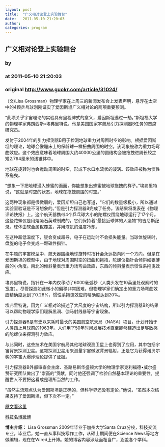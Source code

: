 ```yaml
---
layout: post
title:  "广义相对论登上实验舞台"
date:   2011-05-10 21:20:03
author: 
categories: program
---
```


## 广义相对论登上实验舞台
### by 
### at 2011-05-10 21:20:03
### original <http://www.guokr.com/article/31024/>

<div>
<p>（文/Lisa Grossman）物理学家在上周三的新闻发布会上发表声明，悬浮在太空中的4颗乒乓球刚刚证实了爱因斯坦广义相对论的两项重要预测。</p>
<p>“此项关乎宇宙理论的实验具有里程碑式的意义，爱因斯坦逃过一劫。”斯坦福大学的物理学家弗朗西斯•埃弗里特说，他是美国国家宇航局引力探测器B任务的首席研究员。</p>
<p>发射于2004年的引力探测器B用于检测地球重力对周围时空的影响。根据爱因斯坦的理论，地球会像蹦床上的保龄球一样扭曲周围的时空。该现象被称为重力场弯曲效应。这个效应意味着地球周围大约40000公里的圆结构会被拖拽进周长较之短2.794厘米的浅锥体中。</p>
<p>地球在旋转时也会搅动周围的时空，形成下水口水流状的漩涡。该效应被称为惯性系拖曳。</p>
<p>“想象一下把地球浸入蜂蜜的画面，你能想象出蜂蜜被地球拖拽的样子。”埃弗里特说，“这就是时空的状态，地球在拖拽周围的时空。”</p>
<p>这两种现象都是很微弱的，爱因斯坦自己也写道，“它们的数量级极小，所以通过实验室验证是不可想象的。”但是引力探测器B完成了任务。该结果将发表在《物理评论快报》上。这个航天器携带4个乒乓球大小的陀螺仪围绕地球运行了17个月。这些陀螺仪是用熔凝石英球制成的，它们保持着“最接近球体的人造物”的吉尼斯纪录。球体由软金属铌覆盖，并用液氦的温度冷却。</p>
<p>在这种超低温度下，铌会变成超导，电子在运动时不会损失能量。当球体旋转时，盘旋的电子会变成一颗磁性指针。</p>
<p>在牛顿的宇宙模型中，航天器围绕地球旋转时指针会永远指向同一个方向。但是在爱因斯坦的模型中，由于地球对周围时空的扭曲和拖拽，陀螺仪指针会倾斜如银薄般的小角度。南北的倾斜量表示重力场弯曲效应，东西的倾斜量表示惯性系拖曳效应。</p>
<p>埃弗里特说，指针在一年内仅移动了6000毫弧秒（人类头发在10英里处观察时的宽度）。尽管探测如此微小的偏移非常困难，但物理学家们确定出的重力场弯曲效应精确度达到了0.28%，惯性系拖曳效应的精确度达到20%。</p>
<p>埃弗里特说，因为广义相对论描述了大尺度的宇宙结构，所以引力探测器B的结果可以帮助物理学家们理解黑洞、伽马射线暴等宇宙现象。</p>
<p>引力探测器B是有史以来耗时最长的美国航空航天局（NASA）项目。计划开始于人类踏上月球前的1963年。人们用了50年时间发展技术直至能够建造出足够敏感的陀螺仪来探测引力效应。</p>
<p>与此同时，这些技术在美国宇航局其他地球观测卫星上也得到了应用，其中包括宇宙背景探测卫星。这颗探测卫星用来测量宇宙微波背景辐射，正是它为获得诺贝尔奖的宇宙大爆炸理论提供了证据。</p>
<p>引力探测器B外部审查会主席、圣路易斯华盛顿大学的物理学家克利福德•威尔盛赞研究团队做出了“崇高的”贡献，同时他还强调了检验自然基本理论的重要性，提醒世人不要把这看成是理所当然的工作。</p>
<p>“虽然主流观点认为爱因斯坦是正确的，但科学界还没有定论。”他说，“虽然本次结果支持了爱因斯坦，但下次不一定。”</p>
<p><a href="http://www.wired.com/wiredscience/2011/05/gravity-probe-b/">原文看这里</a></p>
<p><a href="http://t.sina.com.cn/guokrsciblog">科技名博微博</a></p>
<p><strong>博主介绍：</strong>
Lisa Grossman 2009年毕业于加州大学Santa Cruz分校，科技交流专业。毕业后，她一直从事科技写作工作，从硕士期间便在Science News等地方做编辑，现在在Wired上开博。她的博客内容涉及面相当广，涵盖各个学科。</p>
</div>